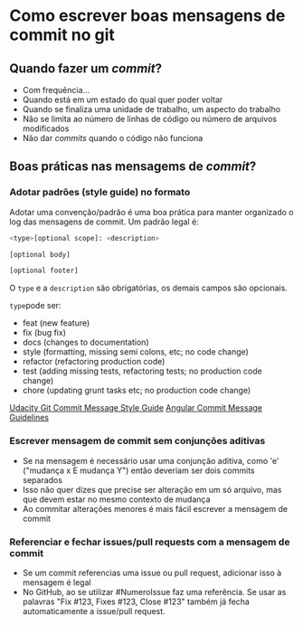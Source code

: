 # Como escrever boas mensagens de commit no git

## Quando fazer um *commit*? 

- Com frequência...
- Quando está em um estado do qual quer poder voltar
- Quando se finaliza uma unidade de trabalho, um aspecto do trabalho
- Não se limita ao número de linhas de código ou número de arquivos modificados
- Não dar *commits* quando o código não funciona

## Boas práticas nas mensagems de *commit*?

### Adotar padrões (style guide) no formato

Adotar uma convenção/padrão é uma boa prática para manter organizado o log das mensagens de commit. Um padrão legal é:

```bash
<type>[optional scope]: <description>

[optional body]

[optional footer]
```

O `type` e a `description` são obrigatórias, os demais campos são opcionais.

`type`pode ser:

- feat (new feature)
- fix (bug fix)
- docs (changes to documentation)
- style (formatting, missing semi colons, etc; no code change)
- refactor (refactoring production code)
- test (adding missing tests, refactoring tests; no production code change)
- chore (updating grunt tasks etc; no production code change)

[Udacity Git Commit Message Style Guide](https://udacity.github.io/git-styleguide/)
[Angular Commit Message Guidelines](https://github.com/angular/angular/blob/master/CONTRIBUTING.md#-commit-message-guidelines)

### Escrever mensagem de commit sem conjunções aditivas

- Se na mensagem é necessário usar uma conjunção aditiva, como 'e' ("mudança x E mudança Y") então deveriam ser dois commits separados
- Isso não quer dizes que precise ser alteração em um só arquivo, mas que devem estar no mesmo contexto de mudança
- Ao commitar alterações menores é mais fácil escrever a mensagem de commit

### Referenciar e fechar issues/pull requests com a mensagem de commit

- Se um commit referencias uma issue ou pull request, adicionar isso à mensagem é legal
- No GitHub, ao se utilizar #NumeroIssue faz uma referência. Se usar as palavras "Fix #123, Fixes #123, Close #123" também já fecha automaticamente a issue/pull request.